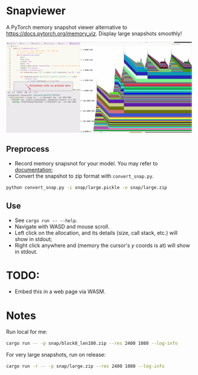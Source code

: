 # Snapviewer

A PyTorch memory snapshot viewer alternative to https://docs.pytorch.org/memory_viz. Display large snapshots smoothly! 

![alt text](snapviewer.gif)

## Preprocess
- Record memory snapsnot for your model. You may refer to [documentation](https://docs.pytorch.org/docs/stable/torch_cuda_memory.html);
- Convert the snapshot to zip format with `convert_snap.py`.
```sh
python convert_snap.py -i snap/large.pickle -o snap/large.zip
```

## Use
- See `cargo run -- --help`.
- Navigate with WASD and mouse scroll.
- Left click on the allocation, and its details (size, call stack, etc.) will show in stdout;
- Right click anywhere and (memory the cursor's $y$ coords is at) will show in stdout.


# TODO:
- Embed this in a web page via WASM.

# Notes
Run local for me: 
```sh
cargo run -- -p snap/block8_len100.zip --res 2400 1080 --log-info
```
For very large snapshots, run on release:
```sh
cargo run -r -- -p snap/large.zip --res 2400 1080 --log-info
```